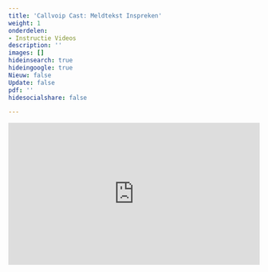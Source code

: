 ```yaml
---
title: 'Callvoip Cast: Meldtekst Inspreken'
weight: 1
onderdelen:
- Instructie Videos
description: ''
images: []
hideinsearch: true
hideingoogle: true
Nieuw: false
Update: false
pdf: ''
hidesocialshare: false

---
```

<div style="position: relative; padding-bottom: 56.25%; height: 0; overflow: hidden;">
<iframe src="https://www.youtube.com/embed/MX5HN2AzgU8" style="position: absolute; top: 0; left: 0; width: 100%; height: 100%; border:0;" allowfullscreen title="YouTube Video"></iframe></div>

